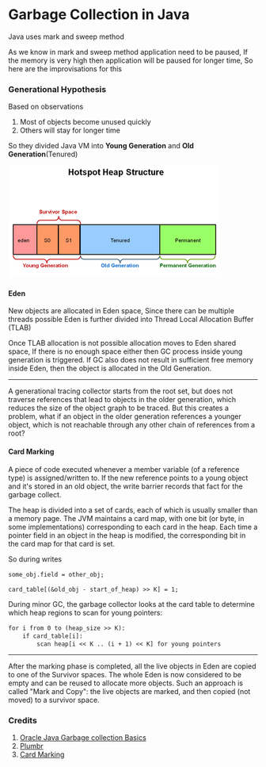 # Garbage Collection in Java

Java uses mark and sweep method

As we know in mark and sweep method application need to be paused, If the memory is very high then application will be paused for longer time, So here are the improvisations for this

### Generational Hypothesis

Based on observations
1. Most of objects become unused quickly
2. Others will stay for longer time

So they divided Java VM into **Young Generation** and **Old Generation**(Tenured)

![](/assets/Java-Heap-Structure.png)

#### Eden

New objects are allocated in Eden space, Since there can be multiple threads possible Eden is further divided into Thread Local Allocation Buffer (TLAB)

Once TLAB allocation is not possible allocation moves to Eden shared space, If there is no enough space either then GC process inside young generation is triggered. If GC also does not result in sufficient free memory inside Eden, then the object is allocated in the Old Generation.

---

A generational tracing collector starts from the root set, but does not traverse references that lead to objects in the older generation, which reduces the size of the object graph to be traced. But this creates a problem, what if an object in the older generation references a younger object, which is not reachable through any other chain of references from a root?

#### Card Marking

A piece of code executed whenever a member variable (of a reference type) is assigned/written to. If the new reference points to a young object and it's stored in an old object, the write barrier records that fact for the garbage collect.

The heap is divided into a set of cards, each of which is usually smaller than a memory page. The JVM maintains a card map, with one bit (or byte, in some implementations) corresponding to each card in the heap. Each time a pointer field in an object in the heap is modified, the corresponding bit in the card map for that card is set.

So during writes
```
some_obj.field = other_obj;
```
```
card_table[(&old_obj - start_of_heap) >> K] = 1;
```

During minor GC, the garbage collector looks at the card table to determine which heap regions to scan for young pointers:
```
for i from 0 to (heap_size >> K):
    if card_table[i]:
        scan heap[i << K .. (i + 1) << K] for young pointers
```

---


After the marking phase is completed, all the live objects in Eden are copied to one of the Survivor spaces. The whole Eden is now considered to be empty and can be reused to allocate more objects. Such an approach is called "Mark and Copy": the live objects are marked, and then copied (not moved) to a survivor space.

### Credits

1. [Oracle Java Garbage collection Basics](http://www.oracle.com/webfolder/technetwork/tutorials/obe/java/gc01/index.html)
2. [Plumbr](https://plumbr.eu/handbook/what-is-garbage-collection)
3. [Card Marking](http://stackoverflow.com/a/19155441/1465334)